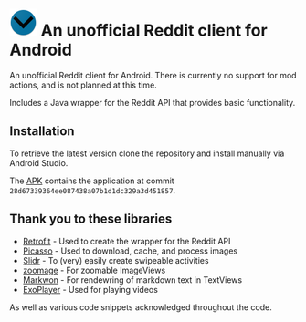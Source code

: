 
# ![logo](/images/logo.png) An unofficial Reddit client for Android

An unofficial Reddit client for Android. There is currently no support for mod actions, and is not planned at this time.

Includes a Java wrapper for the Reddit API that provides basic functionality.


## Installation

To retrieve the latest version clone the repository and install manually via Android Studio.

The [APK](apk/app-debug.apk) contains the application at commit `28d67339364ee087438a07b1d1dc329a3d451857`.


## Thank you to these libraries

* [Retrofit](https://github.com/square/retrofit) - Used to create the wrapper for the Reddit API
* [Picasso](https://github.com/square/picasso) - Used to download, cache, and process images
* [Slidr](https://github.com/r0adkll/Slidr) - To (very) easily create swipeable activities
* [zoomage](https://github.com/jsibbold/zoomage) - For zoomable ImageViews
* [Markwon](https://github.com/noties/Markwon) - For rendewring of markdown text in TextViews
* [ExoPlayer](https://github.com/google/ExoPlayer) - Used for playing videos

As well as various code snippets acknowledged throughout the code.